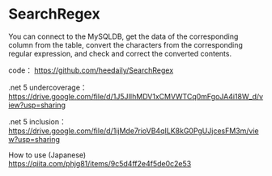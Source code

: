 # SearchRegex
You can connect to the MySQLDB, get the data of the corresponding column from the table, 
convert the characters from the corresponding regular expression, and check and correct the converted contents.

code：
https://github.com/heedaily/SearchRegex

.net 5 undercoverage：
https://drive.google.com/file/d/1J5JIIhMDV1xCMVWTCq0mFgoJA4i18W_d/view?usp=sharing

.net 5 inclusion：
https://drive.google.com/file/d/1ijMde7rioVB4qILK8kG0PgUJjcesFM3m/view?usp=sharing


How to use (Japanese)
https://qiita.com/phjg81/items/9c5d4ff2e4f5de0c2e53
